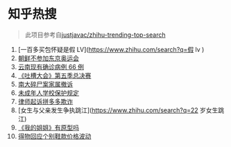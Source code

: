 # 知乎热搜

> 此项目参考自[justjavac/zhihu-trending-top-search](https://github.com/justjavac/zhihu-trending-top-search/blob/main/utils.ts)

<!-- BEGIN -->
  <!-- 最后更新时间:Tue Apr 06 2021 19:19:41 GMT+0000 (Coordinated Universal Time) -->
  1. [一百多买包怀疑是假 LV](https://www.zhihu.com/search?q=假 lv )
1. [朝鲜不参加东京奥运会](https://www.zhihu.com/search?q=东京奥运会)
1. [云南现有确诊病例 66 例](https://www.zhihu.com/search?q=云南疫情)
1. [《吐槽大会》第五季总决赛](https://www.zhihu.com/search?q=吐槽大会)
1. [南大碎尸案家属撤诉](https://www.zhihu.com/search?q=南大碎尸案)
1. [未成年人学校保护规定](https://www.zhihu.com/search?q=未成年人学校保护规定)
1. [律师起诉拼多多欺诈](https://www.zhihu.com/search?q=拼多多)
1. [女生与父亲发生争执跳江](https://www.zhihu.com/search?q=22 岁女生跳江)
1. [《我的姐姐》有原型吗](https://www.zhihu.com/search?q=我的姐姐)
1. [得物回应个别鞋款价格波动](https://www.zhihu.com/search?q=得物)
  <!-- END -->